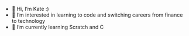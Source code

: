 - 👋 Hi, I’m Kate :)
- 👀 I’m interested in learning to code and switching careers from finance to technology
- 🌱 I’m currently learning Scratch and C


<!---
kthompson9210/kthompson9210 is a ✨ special ✨ repository because its `README.md` (this file) appears on your GitHub profile.
You can click the Preview link to take a look at your changes.
--->
